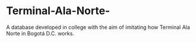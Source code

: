 # Terminal-Ala-Norte-
A database developed in college with the aim of imitating how Terminal Ala Norte in Bogotá D.C. works.

